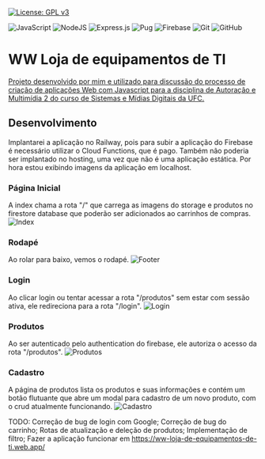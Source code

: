 [![License: GPL v3](https://img.shields.io/badge/License-GPLv3-blue.svg)](https://www.gnu.org/licenses/gpl-3.0)

![JavaScript](https://img.shields.io/badge/javascript-%23323330.svg?style=for-the-badge&logo=javascript&logoColor=%23F7DF1E)
![NodeJS](https://img.shields.io/badge/node.js-6DA55F?style=for-the-badge&logo=node.js&logoColor=white)
![Express.js](https://img.shields.io/badge/express.js-%23404d59.svg?style=for-the-badge&logo=express&logoColor=%2361DAFB)
![Pug](https://img.shields.io/badge/Pug-FFF?style=for-the-badge&logo=pug&logoColor=A86454)
![Firebase](https://img.shields.io/badge/firebase-a08021?style=for-the-badge&logo=firebase&logoColor=ffcd34)
![Git](https://img.shields.io/badge/git-%23F05033.svg?style=for-the-badge&logo=git&logoColor=white)
![GitHub](https://img.shields.io/badge/github-%23121011.svg?style=for-the-badge&logo=github&logoColor=white)

# **WW Loja de equipamentos de TI**
[Projeto desenvolvido por mim e utilizado para discussão do processo de criação de aplicações Web com Javascript para a disciplina de Autoração e Multimídia 2 do curso de Sistemas e Mídias Digitais da UFC.](https://wellingtonwfsarmento.notion.site/Criando-uma-aplica-o-Web-com-Javascript-98447010924b43768483289189ea1f92)

## **Desenvolvimento**
Implantarei a aplicação no Railway, pois para subir a aplicação do Firebase é necessário utilizar o Cloud Functions, que é pago.
Também não poderia ser implantado no hosting, uma vez que não é uma aplicação estática. 
Por hora estou exibindo imagens da aplicação em localhost.

### **Página Inicial**
A index chama a rota "/" que carrega as imagens do storage e produtos no firestore database que poderão ser adicionados ao carrinhos de compras.
![Index](https://github.com/anebarbosa/ww-loja-de-equipamentos-de-ti/assets/143014139/0ffb96e7-ac2f-4248-b679-8680962cb549)

### **Rodapé**
Ao rolar para baixo, vemos o rodapé.
![Footer](https://github.com/anebarbosa/ww-loja-de-equipamentos-de-ti/assets/143014139/3021900a-f3a3-47d1-ad67-3632fa8fbd78)

### **Login**
Ao clicar login ou tentar acessar a rota "/produtos" sem estar com sessão ativa, ele redireciona para a rota "/login".
![Login](https://github.com/anebarbosa/ww-loja-de-equipamentos-de-ti/assets/143014139/40efaf6b-0f78-4df0-a31a-a398592d416a)

### **Produtos**
Ao ser autenticado pelo authentication do firebase, ele autoriza o acesso da rota "/produtos".
![Produtos](https://github.com/anebarbosa/ww-loja-de-equipamentos-de-ti/assets/143014139/b78776c8-669a-4433-8f61-7021bf3fd085)

### **Cadastro**
A página de produtos lista os produtos e suas informações e contém um botão flutuante que abre um modal para cadastro de um novo produto, com o crud atualmente funcionando.
![Cadastro](https://github.com/anebarbosa/ww-loja-de-equipamentos-de-ti/assets/143014139/3548f076-47f0-4b7c-8393-e4d5c7639567)

TODO:
Correção de bug de login com Google;
Correção de bug do carrinho;
Rotas de atualização e deleção de produtos;
Implementação de filtro;
Fazer a aplicação funcionar em https://ww-loja-de-equipamentos-de-ti.web.app/
